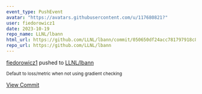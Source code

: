 ```yaml
---
event_type: PushEvent
avatar: "https://avatars.githubusercontent.com/u/117680821?"
user: fiedorowicz1
date: 2023-10-19
repo_name: LLNL/lbann
html_url: https://github.com/LLNL/lbann/commit/050650df24acc781797918c86b0598c04065176a
repo_url: https://github.com/LLNL/lbann
---
```


<a href='https://github.com/fiedorowicz1' target='_blank'>fiedorowicz1</a> pushed to <a href='https://github.com/LLNL/lbann' target='_blank'>LLNL/lbann</a>

<small>Default to loss/metric when not using gradient checking</small>

<a href='https://github.com/LLNL/lbann/commit/050650df24acc781797918c86b0598c04065176a' target='_blank'>View Commit</a>